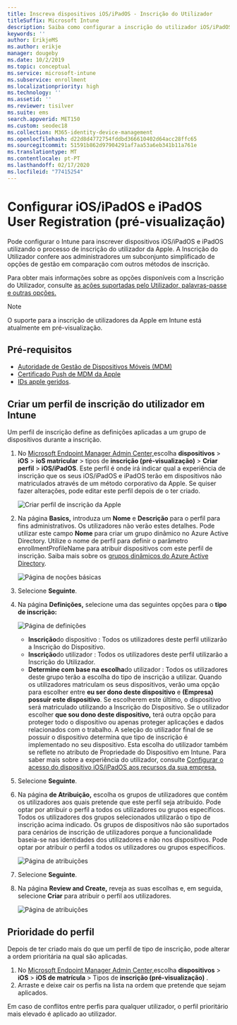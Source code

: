 ```yaml
---
title: Inscreva dispositivos iOS/iPadOS - Inscrição do Utilizador
titleSuffix: Microsoft Intune
description: Saiba como configurar a inscrição do utilizador iOS/iPadOS e iPadOS.
keywords: ''
author: ErikjeMS
ms.author: erikje
manager: dougeby
ms.date: 10/2/2019
ms.topic: conceptual
ms.service: microsoft-intune
ms.subservice: enrollment
ms.localizationpriority: high
ms.technology: ''
ms.assetid: ''
ms.reviewer: tisilver
ms.suite: ems
search.appverid: MET150
ms.custom: seodec18
ms.collection: M365-identity-device-management
ms.openlocfilehash: d22d8d4772754fddbd366610402d64acc28ffc65
ms.sourcegitcommit: 51591b862d97904291af7aa53a6eb341b11a761e
ms.translationtype: MT
ms.contentlocale: pt-PT
ms.lasthandoff: 02/17/2020
ms.locfileid: "77415254"
---
```

# <a name="set-up-iosipados-and-ipados-user-enrollment-preview"></a>Configurar iOS/iPadOS e iPadOS User Registration (pré-visualização)

Pode configurar o Intune para inscrever dispositivos iOS/iPadOS e iPadOS utilizando o processo de inscrição do utilizador da Apple. A Inscrição do Utilizador confere aos administradores um subconjunto simplificado de opções de gestão em comparação com outros métodos de inscrição.

Para obter mais informações sobre as opções disponíveis com a Inscrição do Utilizador, consulte [as ações suportadas pelo Utilizador, palavras-passe e outras opções.](ios-user-enrollment-supported-actions.md)

> [!NOTE]
> O suporte para a inscrição de utilizadores da Apple em Intune está atualmente em pré-visualização.

## <a name="prerequisites"></a>Pré-requisitos
- [Autoridade de Gestão de Dispositivos Móveis (MDM)](../fundamentals/mdm-authority-set.md)
- [Certificado Push de MDM da Apple](apple-mdm-push-certificate-get.md)
- [IDs apple geridos](https://support.apple.com/guide/apple-business-manager/mdm1c9622977/web).

## <a name="create-a-user-enrollment-profile-in-intune"></a>Criar um perfil de inscrição do utilizador em Intune

Um perfil de inscrição define as definições aplicadas a um grupo de dispositivos durante a inscrição. 

1. No [Microsoft Endpoint Manager Admin Center,](https://go.microsoft.com/fwlink/?linkid=2109431)escolha **dispositivos** > **iOS** > **ioS matricular** > tipos de **inscrição (pré-visualização)**  > **Criar perfil** > **iOS/iPadOS**. Este perfil é onde irá indicar qual a experiência de inscrição que os seus iOS/iPadOS e iPadOS terão em dispositivos não matriculados através de um método corporativo da Apple. Se quiser fazer alterações, pode editar este perfil depois de o ter criado.

    ![Criar perfil de inscrição da Apple](./media/ios-user-enrollment/create-profile.png)

2. Na página **Basics,** introduza um **Nome** e **Descrição** para o perfil para fins administrativos. Os utilizadores não verão estes detalhes. Pode utilizar este campo **Nome** para criar um grupo dinâmico no Azure Active Directory. Utilize o nome de perfil para definir o parâmetro enrollmentProfileName para atribuir dispositivos com este perfil de inscrição. Saiba mais sobre os [grupos dinâmicos do Azure Active Directory](https://docs.microsoft.com/azure/active-directory/active-directory-groups-dynamic-membership-azure-portal#rules-for-devices).

    ![Página de noções básicas](./media/ios-user-enrollment/basics-page.png)


3. Selecione **Seguinte**.

4. Na página **Definições,** selecione uma das seguintes opções para o **tipo de inscrição:**

    ![Página de definições](./media/ios-user-enrollment/settings-page.png)

    - **Inscrição**do dispositivo : Todos os utilizadores deste perfil utilizarão a Inscrição do Dispositivo.
    - **Inscrição**do utilizador : Todos os utilizadores deste perfil utilizarão a Inscrição do Utilizador.
    - **Determine com base na escolha**do utilizador : Todos os utilizadores deste grupo terão a escolha do tipo de inscrição a utilizar. Quando os utilizadores matriculam os seus dispositivos, verão uma opção para escolher entre **eu ser dono deste dispositivo** e **(Empresa) possuir este dispositivo**. Se escolherem este último, o dispositivo será matriculado utilizando a Inscrição do Dispositivo. Se o utilizador escolher **que sou dono deste dispositivo,** terá outra opção para proteger todo o dispositivo ou apenas proteger aplicações e dados relacionados com o trabalho. A seleção do utilizador final de se possuir o dispositivo determina que tipo de inscrição é implementado no seu dispositivo. Esta escolha do utilizador também se reflete no atributo de Propriedade do Dispositivo em Intune. Para saber mais sobre a experiência do utilizador, consulte [Configurar o acesso do dispositivo iOS/iPadOS aos recursos da sua empresa.](https://docs.microsoft.com/intune-user-help/enroll-your-device-in-intune-ios)
    
5. Selecione **Seguinte**.

6. Na página **de Atribuição,** escolha os grupos de utilizadores que contêm os utilizadores aos quais pretende que este perfil seja atribuído. Pode optar por atribuir o perfil a todos os utilizadores ou grupos específicos. Todos os utilizadores dos grupos selecionados utilizarão o tipo de inscrição acima indicado. Os grupos de dispositivos não são suportados para cenários de inscrição de utilizadores porque a funcionalidade baseia-se nas identidades dos utilizadores e não nos dispositivos. Pode optar por atribuir o perfil a todos os utilizadores ou grupos específicos.

    ![Página de atribuições](./media/ios-user-enrollment/assignments-page.png)

7. Selecione **Seguinte**.

8. Na página **Review and Create,** reveja as suas escolhas e, em seguida, selecione **Criar** para atribuir o perfil aos utilizadores.

    ![Página de atribuições](./media/ios-user-enrollment/assignments-page.png)


## <a name="profile-priority"></a>Prioridade do perfil

Depois de ter criado mais do que um perfil de tipo de inscrição, pode alterar a ordem prioritária na qual são aplicadas.

1. No [Microsoft Endpoint Manager Admin Center,](https://go.microsoft.com/fwlink/?linkid=2109431)escolha **dispositivos** > **iOS** > **iOS de matrícula** > Tipos de **inscrição (pré-visualização)** .
2. Arraste e deixe cair os perfis na lista na ordem que pretende que sejam aplicados.

Em caso de conflitos entre perfis para qualquer utilizador, o perfil prioritário mais elevado é aplicado ao utilizador.


